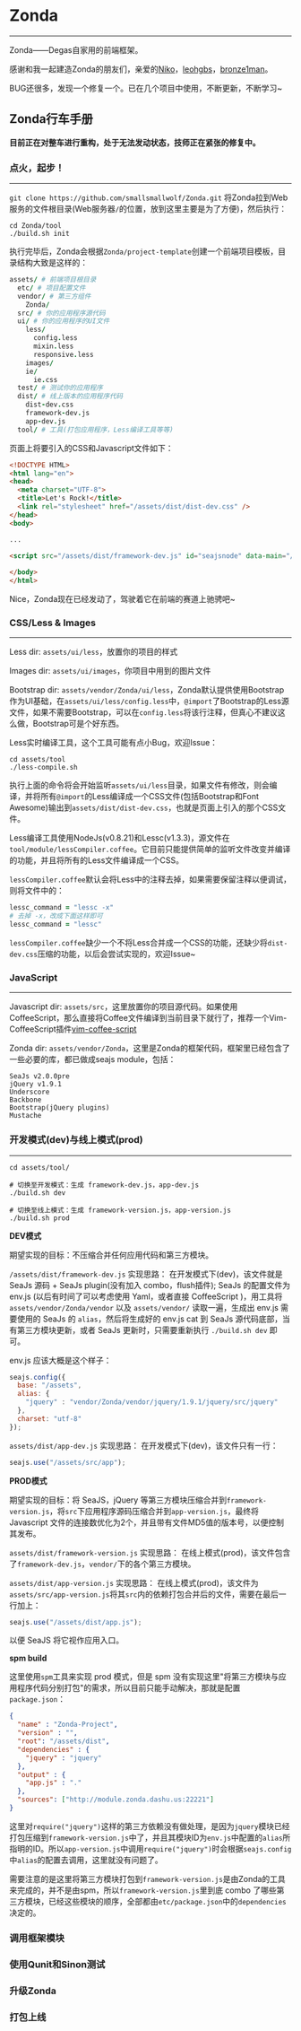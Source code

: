 # Zonda

-------------

Zonda——Degas自家用的前端框架。

感谢和我一起建造Zonda的朋友们，亲爱的[Niko](http://niko-blog.com/)，[leohgbs](https://github.com/leohgbs)，[bronze1man](http://bs.ikm.me/)。

BUG还很多，发现一个修复一个。已在几个项目中使用，不断更新，不断学习~

## Zonda行车手册

**目前正在对整车进行重构，处于无法发动状态，技师正在紧张的修复中。**

### 点火，起步！
- - -

`git clone https://github.com/smallsmallwolf/Zonda.git` 将Zonda拉到Web服务的文件根目录(Web服务器`/`的位置，放到这里主要是为了方便)，然后执行：

```shell
cd Zonda/tool
./build.sh init
```

执行完毕后，Zonda会根据`Zonda/project-template`创建一个前端项目模板，目录结构大致是这样的：

```coffeescript
assets/ # 前端项目根目录
  etc/ # 项目配置文件  
  vendor/ # 第三方组件
    Zonda/   
  src/ # 你的应用程序源代码 
  ui/ # 你的应用程序的UI文件
    less/
      config.less
      mixin.less
      responsive.less
    images/
    ie/
      ie.css      
  test/ # 测试你的应用程序  
  dist/ # 线上版本的应用程序代码
    dist-dev.css
    framework-dev.js
    app-dev.js   
  tool/ # 工具(打包应用程序，Less编译工具等等)
```

页面上将要引入的CSS和Javascript文件如下：

```html
<!DOCTYPE HTML>
<html lang="en">
<head>
  <meta charset="UTF-8">
  <title>Let's Rock!</title>
  <link rel="stylesheet" href="/assets/dist/dist-dev.css" />
</head>
<body>

... 

<script src="/assets/dist/framework-dev.js" id="seajsnode" data-main="/assets/dist/app-dev.js" ></script>
  
</body>
</html>
```

Nice，Zonda现在已经发动了，驾驶着它在前端的赛道上驰骋吧~

### CSS/Less & Images
- - -

Less dir: `assets/ui/less`，放置你的项目的样式

Images dir: `assets/ui/images`，你项目中用到的图片文件

Bootstrap dir: `assets/vendor/Zonda/ui/less`，Zonda默认提供使用Bootstrap作为UI基础，在`assets/ui/less/config.less`中，`@import`了Bootstrap的Less源文件，如果不需要Bootstrap，可以在`config.less`将该行注释，但真心不建议这么做，Bootstrap可是个好东西。

Less实时编译工具，这个工具可能有点小Bug，欢迎Issue：

```shell
cd assets/tool
./less-compile.sh
```

执行上面的命令将会开始监听`assets/ui/less`目录，如果文件有修改，则会编译，并将所有`@import`的Less编译成一个CSS文件(包括Bootstrap和Font Awesome)输出到`assets/dist/dist-dev.css`，也就是页面上引入的那个CSS文件。

Less编译工具使用NodeJs(v0.8.21)和Lessc(v1.3.3)，源文件在`tool/module/lessCompiler.coffee`。它目前只能提供简单的监听文件改变并编译的功能，并且将所有的Less文件编译成一个CSS。

`lessCompiler.coffee`默认会将Less中的注释去掉，如果需要保留注释以便调试，则将文件中的：

```coffeescript
lessc_command = "lessc -x"
# 去掉 -x，改成下面这样即可
lessc_command = "lessc"
```

`lessCompiler.coffee`缺少一个不将Less合并成一个CSS的功能，还缺少将`dist-dev.css`压缩的功能，以后会尝试实现的，欢迎Issue~

### JavaScript
- - -

Javascript dir: `assets/src`，这里放置你的项目源代码。如果使用CoffeeScript，那么直接将Coffee文件编译到当前目录下就行了，推荐一个Vim-CoffeeScript插件[vim-coffee-script](https://github.com/kchmck/vim-coffee-script)

Zonda dir: `assets/vendor/Zonda`，这里是Zonda的框架代码，框架里已经包含了一些必要的库，都已做成seajs module，包括：

```
SeaJs v2.0.0pre
jQuery v1.9.1
Underscore
Backbone
Bootstrap(jQuery plugins)
Mustache
```

### 开发模式(dev)与线上模式(prod)
- - -

```shell
cd assets/tool/

# 切换至开发模式：生成 framework-dev.js，app-dev.js
./build.sh dev

# 切换至线上模式：生成 framework-version.js，app-version.js
./build.sh prod
```

**DEV模式**

期望实现的目标：不压缩合并任何应用代码和第三方模块。

`/assets/dist/framework-dev.js`
实现思路：
在开发模式下(dev)，该文件就是 SeaJs 源码 + SeaJs plugin(没有加入 combo，flush插件);
SeaJs 的配置文件为 env.js (以后有时间了可以考虑使用 Yaml，或者直接 CoffeeScript )，用工具将 `assets/vendor/Zonda/vendor` 以及 `assets/vendor/` 读取一遍，生成出 env.js 需要使用的 SeaJs 的 `alias`，然后将生成好的 env.js cat 到 SeaJs 源代码底部，当有第三方模块更新，或者 SeaJs 更新时，只需要重新执行 `./build.sh dev` 即可。

env.js 应该大概是这个样子：

```javascript
seajs.config({
  base: "/assets",
  alias: {
    "jquery" : "vendor/Zonda/vendor/jquery/1.9.1/jquery/src/jquery"
  },
  charset: "utf-8"
});
```
`assets/dist/app-dev.js`
实现思路：
在开发模式下(dev)，该文件只有一行：
```javascript
seajs.use("/assets/src/app");
```

**PROD模式**

期望实现的目标：将 SeaJS，jQuery 等第三方模块压缩合并到`framework-version.js`，将`src`下应用程序源码压缩合并到`app-version.js`，最终将 Javascript 文件的连接数优化为2个，并且带有文件MD5值的版本号，以便控制其发布。

`assets/dist/framework-version.js`
实现思路：
在线上模式(prod)，该文件包含了`framework-dev.js`，`vendor/`下的各个第三方模块。

`assets/dist/app-version.js`
实现思路：
在线上模式(prod)，该文件为`assets/src/app-version.js`将其`src`内的依赖打包合并后的文件，需要在最后一行加上：
```javascript
seajs.use("/assets/dist/app.js");
```

以便 SeaJS 将它视作应用入口。

**spm build**

这里使用`spm`工具来实现 prod 模式，但是 spm 没有实现这里"将第三方模块与应用程序代码分别打包"的需求，所以目前只能手动解决，那就是配置`package.json`：
```json
{
  "name" : "Zonda-Project",
  "version" : "",
  "root": "/assets/dist",
  "dependencies" : {
    "jquery" : "jquery"
  },
  "output" : {
    "app.js" : "."
  },
  "sources": ["http://module.zonda.dashu.us:22221"]
}
```
这里对`require("jquery")`这样的第三方依赖没有做处理，是因为`jquery`模块已经打包压缩到`framework-version.js`中了，并且其模块ID为`env.js`中配置的`alias`所指明的ID。所以`app-version.js`中调用`require("jquery")`时会根据`seajs.config`中`alias`的配置去调用，这里就没有问题了。

需要注意的是这里将第三方模块打包到`framework-version.js`是由Zonda的工具来完成的，并不是由spm，所以`framework-version.js`里到底 combo 了哪些第三方模块，已经这些模块的顺序，全部都由`etc/package.json`中的`dependencies`决定的。

### 调用框架模块

### 使用Qunit和Sinon测试

### 升级Zonda

### 打包上线
